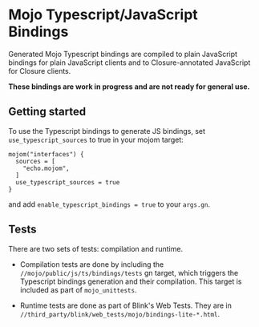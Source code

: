 # Mojo Typescript/JavaScript Bindings

Generated Mojo Typescript bindings are compiled to plain JavaScript bindings for
plain JavaScript clients and to Closure-annotated JavaScript for Closure
clients.

**These bindings are work in progress and are not ready for general use.**

## Getting started

To use the Typescript bindings to generate JS bindings, set
`use_typescript_sources` to true in your mojom target:

```
mojom("interfaces") {
  sources = [
    "echo.mojom",
  ]
  use_typescript_sources = true
}
```

and add `enable_typescript_bindings = true` to your `args.gn`.

## Tests
There are two sets of tests: compilation and runtime.

* Compilation tests are done by including the
`//mojo/public/js/ts/bindings/tests` gn target, which triggers the Typescript
bindings generation and their compilation. This target is included as part of
`mojo_unittests`.

* Runtime tests are done as part of Blink's Web Tests. They are in
`//third_party/blink/web_tests/mojo/bindings-lite-*.html`.
